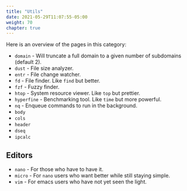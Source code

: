 ```yaml
---
title: "Utils"
date: 2021-05-29T11:07:55-05:00
weight: 70
chapter: true
---
```


Here is an overview of the pages in this category:

<!-- {{% children description="true" %}} -->

- `domain` - Will truncate a full domain to a given number of subdomains (default 2).
- `dust` - File size analyzer.
- `entr` - File change watcher.
- `fd` - File finder. Like `find` but better.
- `fzf` - Fuzzy finder.
- `htop` - System resource viewer. Like `top` but prettier.
- `hyperfine` - Benchmarking tool. Like `time` but more powerful.
- `nq` - Enqueue commands to run in the background.
- `body`
- `cols`
- `header`
- `dseq`
- `ipcalc`

## Editors
- `nano` - For those who have to have it.
- `micro` - For `nano` users who want better while still staying simple.
- `vim` - For emacs users who have not yet seen the light.